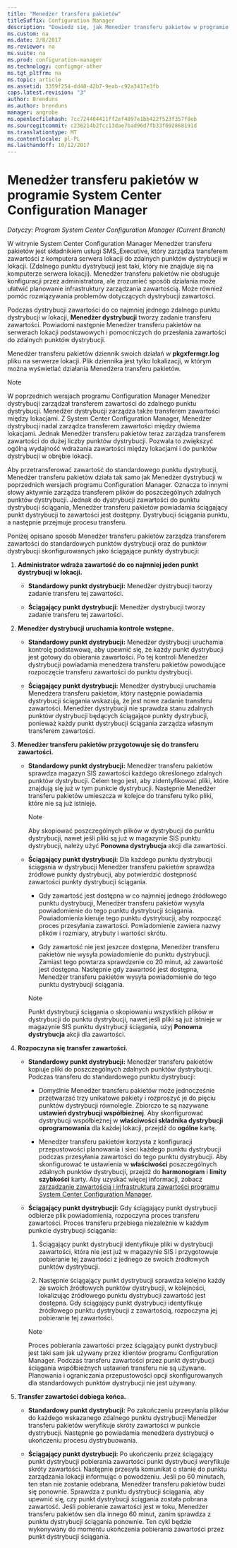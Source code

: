```yaml
---
title: "Menedżer transferu pakietów"
titleSuffix: Configuration Manager
description: "Dowiedz się, jak Menedżer transferu pakietów w programie System Center Configuration Manager przesyła zawartość z serwera lokacji do zdalnych punktów dystrybucji."
ms.custom: na
ms.date: 2/8/2017
ms.reviewer: na
ms.suite: na
ms.prod: configuration-manager
ms.technology: configmgr-other
ms.tgt_pltfrm: na
ms.topic: article
ms.assetid: 3359f254-dd48-42b7-9eab-c92a3417e3fb
caps.latest.revision: "3"
author: Brenduns
ms.author: brenduns
manager: angrobe
ms.openlocfilehash: 7cc724404411ff2ef4897e1bb422f523f357f8eb
ms.sourcegitcommit: c236214b2fcc13dae7bad96d7fb33f692868191d
ms.translationtype: MT
ms.contentlocale: pl-PL
ms.lasthandoff: 10/12/2017
---
```

# <a name="package-transfer-manager-in-system-center-configuration-manager"></a>Menedżer transferu pakietów w programie System Center Configuration Manager

*Dotyczy: Program System Center Configuration Manager (Current Branch)*

W witrynie System Center Configuration Manager Menedżer transferu pakietów jest składnikiem usługi SMS_Executive, który zarządza transferem zawartości z komputera serwera lokacji do zdalnych punktów dystrybucji w lokacji. (Zdalnego punktu dystrybucji jest taki, który nie znajduje się na komputerze serwera lokacji). Menedżer transferu pakietów nie obsługuje konfiguracji przez administratora, ale zrozumieć sposób działania może ułatwić planowanie infrastruktury zarządzania zawartością. Może również pomóc rozwiązywania problemów dotyczących dystrybucji zawartości.


Podczas dystrybucji zawartości do co najmniej jednego zdalnego punktu dystrybucji w lokacji, **Menedżer dystrybucji** tworzy zadanie transferu zawartości. Powiadomi następnie Menedżer transferu pakietów na serwerach lokacji podstawowych i pomocniczych do przesłania zawartości do zdalnych punktów dystrybucji.

 Menedżer transferu pakietów dziennik swoich działań w **pkgxfermgr.log** pliku na serwerze lokacji. Plik dziennika jest tylko lokalizacji, w którym można wyświetlać działania Menedżera transferu pakietów.  

> [!NOTE]  
>  W poprzednich wersjach programu Configuration Manager Menedżer dystrybucji zarządzał transferem zawartości do zdalnego punktu dystrybucji. Menedżer dystrybucji zarządza także transferem zawartości między lokacjami. Z System Center Configuration Manager, Menedżer dystrybucji nadal zarządza transferem zawartości między dwiema lokacjami. Jednak Menedżer transferu pakietów teraz zarządza transferem zawartości do dużej liczby punktów dystrybucji. Pozwala to zwiększyć ogólną wydajność wdrażania zawartości między lokacjami i do punktów dystrybucji w obrębie lokacji.  

Aby przetransferować zawartość do standardowego punktu dystrybucji, Menedżer transferu pakietów działa tak samo jak Menedżer dystrybucji w poprzednich wersjach programu Configuration Manager. Oznacza to innymi słowy aktywnie zarządza transferem plików do poszczególnych zdalnych punktów dystrybucji. Jednak do dystrybucji zawartości do punktu dystrybucji ściągania, Menedżer transferu pakietów powiadamia ściągający punkt dystrybucji to zawartości jest dostępny. Dystrybucji ściągania punktu, a następnie przejmuje procesu transferu.  

Poniżej opisano sposób Menedżer transferu pakietów zarządza transferem zawartości do standardowych punktów dystrybucji oraz do punktów dystrybucji skonfigurowanych jako ściągające punkty dystrybucji:
1.  **Administrator wdraża zawartość do co najmniej jeden punkt dystrybucji w lokacji.**  

    -   **Standardowy punkt dystrybucji:** Menedżer dystrybucji tworzy zadanie transferu tej zawartości.  

    -   **Ściągający punkt dystrybucji:** Menedżer dystrybucji tworzy zadanie transferu tej zawartości.  

2.  **Menedżer dystrybucji uruchamia kontrole wstępne.**  

    -   **Standardowy punkt dystrybucji:** Menedżer dystrybucji uruchamia kontrolę podstawową, aby upewnić się, że każdy punkt dystrybucji jest gotowy do obierania zawartości. Po tej kontroli Menedżer dystrybucji powiadamia menedżera transferu pakietów powodujące rozpoczęcie transferu zawartości do punktu dystrybucji.  

    -   **Ściągający punkt dystrybucji:** Menedżer dystrybucji uruchamia Menedżera transferu pakietów, który następnie powiadamia dystrybucji ściągania wskazują, że jest nowe zadanie transferu zawartości. Menedżer dystrybucji nie sprawdza stanu zdalnych punktów dystrybucji będących ściągające punkty dystrybucji, ponieważ każdy punkt dystrybucji ściągania zarządza własnym transferem zawartości.  

3.  **Menedżer transferu pakietów przygotowuje się do transferu zawartości.**  

    -   **Standardowy punkt dystrybucji:** Menedżer transferu pakietów sprawdza magazyn SIS zawartości każdego określonego zdalnych punktów dystrybucji. Celem tego jest, aby zidentyfikować pliki, które znajdują się już w tym punkcie dystrybucji. Następnie Menedżer transferu pakietów umieszcza w kolejce do transferu tylko pliki, które nie są już istnieje.  

        > [!NOTE]  
        >  Aby skopiować poszczególnych plików w dystrybucji do punktu dystrybucji, nawet jeśli pliki są już w magazynie SIS punktu dystrybucji, należy użyć **Ponowna dystrybucja** akcji dla zawartości.  

    -   **Ściągający punkt dystrybucji:** Dla każdego punktu dystrybucji ściągania w dystrybucji Menedżer transferu pakietów sprawdza źródłowe punkty dystrybucji, aby potwierdzić dostępność zawartości punkty dystrybucji ściągania.  

        -   Gdy zawartość jest dostępna w co najmniej jednego źródłowego punktu dystrybucji, Menedżer transferu pakietów wysyła powiadomienie do tego punktu dystrybucji ściągania. Powiadomienia kieruje tego punktu dystrybucji, aby rozpocząć proces przesyłania zawartości. Powiadomienie zawiera nazwy plików i rozmiary, atrybuty i wartości skrótu.  

        -   Gdy zawartość nie jest jeszcze dostępna, Menedżer transferu pakietów nie wysyła powiadomienie do punktu dystrybucji. Zamiast tego powtarza sprawdzenie co 20 minut, aż zawartość jest dostępna. Następnie gdy zawartość jest dostępna, Menedżer transferu pakietów wysyła powiadomienie do tego punktu dystrybucji ściągania.  

        > [!NOTE]  
        >  Punkt dystrybucji ściągania o skopiowaniu wszystkich plików w dystrybucji do punktu dystrybucji, nawet jeśli pliki są już istnieje w magazynie SIS punktu dystrybucji ściągania, użyj **Ponowna dystrybucja** akcji dla zawartości.  

4.  **Rozpoczyna się transfer zawartości.**  

    -   **Standardowy punkt dystrybucji:** Menedżer transferu pakietów kopiuje pliki do poszczególnych zdalnych punktów dystrybucji. Podczas transferu do standardowego punktu dystrybucji:  

        -   Domyślnie Menedżer transferu pakietów może jednocześnie przetwarzać trzy unikatowe pakiety i rozproszyć je do pięciu punktów dystrybucji równolegle. Zbiorczo te są nazywane **ustawień dystrybucji współbieżnej**. Aby skonfigurować dystrybucji współbieżnej w **właściwości składnika dystrybucji oprogramowania** dla każdej lokacji, przejdź do **ogólne** kartę.  

        -   Menedżer transferu pakietów korzysta z konfiguracji przepustowości planowania i sieci każdego punktu dystrybucji podczas przesyłania zawartości do tego punktu dystrybucji. Aby skonfigurować te ustawienia w **właściwości** poszczególnych zdalnych punktów dystrybucji, przejdź do **harmonogram** i **limity szybkości** karty. Aby uzyskać więcej informacji, zobacz [zarządzanie zawartością i infrastrukturą zawartości programu System Center Configuration Manager](../../../core/servers/deploy/configure/manage-content-and-content-infrastructure.md).  

    -   **Ściągający punkt dystrybucji:** Gdy ściągający punkt dystrybucji odbierze plik powiadomienia, rozpoczyna proces transferu zawartości. Proces transferu przebiega niezależnie w każdym punkcie dystrybucji ściągania:  

        1.   Ściągający punkt dystrybucji identyfikuje pliki w dystrybucji zawartości, która nie jest już w magazynie SIS i przygotowuje pobieranie tej zawartości z jednego ze swoich źródłowych punktów dystrybucji.  

        2.   Następnie ściągający punkt dystrybucji sprawdza kolejno każdy ze swoich źródłowych punktów dystrybucji, w kolejności, lokalizując źródłowego punktu dystrybucji zawartość jest dostępna. Gdy ściągający punkt dystrybucji identyfikuje źródłowego punktu dystrybucji z zawartością, rozpoczyna jej pobieranie tej zawartości.  

        > [!NOTE]  
        >  Proces pobierania zawartości przez ściągający punkt dystrybucji jest taki sam jak używany przez klientów programu Configuration Manager. Podczas transferu zawartości przez punkt dystrybucji ściągania współbieżnych ustawień transferu nie są używane. Planowania i ograniczania przepustowości opcji skonfigurowanych dla standardowych punktów dystrybucji nie jest używany.  

5.  **Transfer zawartości dobiega końca.**  

    -   **Standardowy punkt dystrybucji:** Po zakończeniu przesyłania plików do każdego wskazanego zdalnego punktu dystrybucji Menedżer transferu pakietów weryfikuje skróty zawartości w punkcie dystrybucji. Następnie go powiadamia menedżera dystrybucji o ukończeniu procesu dystrybuowania.  

    -   **Ściągający punkt dystrybucji:** Po ukończeniu przez ściągający punkt dystrybucji pobierania zawartości punkt dystrybucji weryfikuje skróty zawartości. Następnie przesyła komunikat o stanie do punktu zarządzania lokacji informując o powodzeniu. Jeśli po 60 minutach, ten stan nie zostanie odebrana, Menedżer transferu pakietów budzi się ponownie. Sprawdza z punktu dystrybucji ściągania, aby upewnić się, czy punkt dystrybucji ściągania została pobrana zawartość. Jeśli pobieranie zawartości jest w toku, Menedżer transferu pakietów sen dla innego 60 minut, zanim sprawdza z punktu dystrybucji ściągania ponownie. Ten cykl będzie wykonywany do momentu ukończenia pobierania zawartości przez punkt dystrybucji ściągania.  
